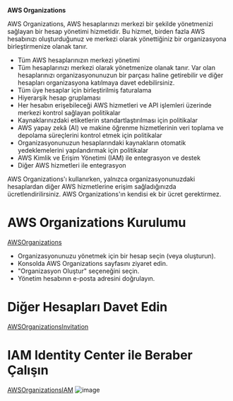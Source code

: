 **AWS Organizations**

AWS Organizations, AWS hesaplarınızı merkezi bir şekilde yönetmenizi sağlayan bir hesap yönetimi hizmetidir. Bu hizmet, birden fazla AWS hesabınızı oluşturduğunuz ve merkezi olarak yönettiğiniz bir organizasyona birleştirmenize olanak tanır.

- Tüm AWS hesaplarınızın merkezi yönetimi
- Tüm hesaplarınızı merkezi olarak yönetmenize olanak tanır. Var olan hesaplarınızı organizasyonunuzun bir parçası haline getirebilir ve diğer hesapları organizasyona katılmaya davet edebilirsiniz.
- Tüm üye hesaplar için birleştirilmiş faturalama
- Hiyerarşik hesap gruplaması
- Her hesabın erişebileceği AWS hizmetleri ve API işlemleri üzerinde merkezi kontrol sağlayan politikalar
- Kaynaklarınızdaki etiketlerin standartlaştırılması için politikalar
- AWS yapay zekâ (AI) ve makine öğrenme hizmetlerinin veri toplama ve depolama süreçlerini kontrol etmek için politikalar
- Organizasyonunuzun hesaplarındaki kaynakların otomatik yedeklemelerini yapılandırmak için politikalar
- AWS Kimlik ve Erişim Yönetimi (IAM) ile entegrasyon ve destek
- Diğer AWS hizmetleri ile entegrasyon

AWS Organizations'ı kullanırken, yalnızca organizasyonunuzdaki hesaplardan diğer AWS hizmetlerine erişim sağladığınızda ücretlendirilirsiniz. AWS Organizations'ın kendisi ek bir ücret gerektirmez.

# AWS Organizations Kurulumu
[AWSOrganizations](https://d1.awsstatic.com/product-marketing/organizations/Diagram_AWS-Organizations_How-It_Works_v2.5277134093f588c79f6eec0f72b4f5ac779053f1.png)

- Organizasyonunuzu yönetmek için bir hesap seçin (veya oluşturun).
- Konsolda AWS Organizations sayfasını ziyaret edin.
- "Organizasyon Oluştur" seçeneğini seçin.
- Yönetim hesabının e-posta adresini doğrulayın.
# Diğer Hesapları Davet Edin
[AWSOrganizationsInvitation](https://d1tcczg8b21j1t.cloudfront.net/strapi-assets/41_AWS_organizations_1_b4895f1b83.png)
# IAM Identity Center ile Beraber Çalışın
[AWSOrganizationsIAM](https://fourtheorem.com/wp-content/uploads/2023/02/AWS-IAM-Identity-Center.png)
![image](https://github.com/asliulusoy/AWS_Organizations/assets/132180090/34afbaf9-cec7-4ebb-96b9-dd2ac13f84fa)
